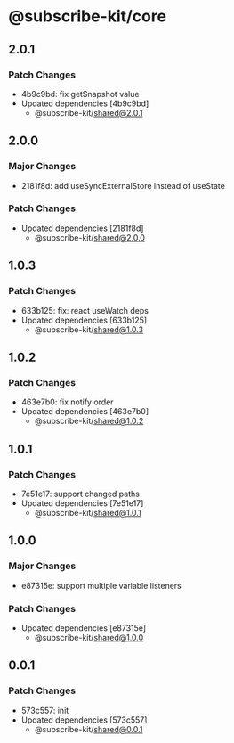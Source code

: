# @subscribe-kit/core

## 2.0.1

### Patch Changes

- 4b9c9bd: fix getSnapshot value
- Updated dependencies [4b9c9bd]
  - @subscribe-kit/shared@2.0.1

## 2.0.0

### Major Changes

- 2181f8d: add useSyncExternalStore instead of useState

### Patch Changes

- Updated dependencies [2181f8d]
  - @subscribe-kit/shared@2.0.0

## 1.0.3

### Patch Changes

- 633b125: fix: react useWatch deps
- Updated dependencies [633b125]
  - @subscribe-kit/shared@1.0.3

## 1.0.2

### Patch Changes

- 463e7b0: fix notify order
- Updated dependencies [463e7b0]
  - @subscribe-kit/shared@1.0.2

## 1.0.1

### Patch Changes

- 7e51e17: support changed paths
- Updated dependencies [7e51e17]
  - @subscribe-kit/shared@1.0.1

## 1.0.0

### Major Changes

- e87315e: support multiple variable listeners

### Patch Changes

- Updated dependencies [e87315e]
  - @subscribe-kit/shared@1.0.0

## 0.0.1

### Patch Changes

- 573c557: init
- Updated dependencies [573c557]
  - @subscribe-kit/shared@0.0.1
